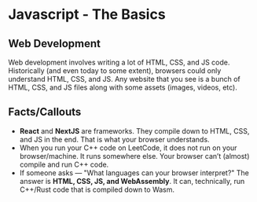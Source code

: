 # Javascript - The Basics

## Web Development
Web development involves writing a lot of HTML, CSS, and JS code. 
Historically (and even today to some extent), browsers could only understand HTML, CSS, and JS.
Any website that you see is a bunch of HTML, CSS, and JS files along with some assets (images, videos, etc).

## Facts/Callouts
- **React** and **NextJS** are frameworks. They compile down to HTML, CSS, and JS in the end. That is what your browser understands.
- When you run your C++ code on LeetCode, it does not run on your browser/machine. It runs somewhere else. Your browser can’t (almost) compile and run C++ code.
- If someone asks — "What languages can your browser interpret?" The answer is **HTML, CSS, JS, and WebAssembly**. It can, technically, run C++/Rust code that is compiled down to Wasm.
